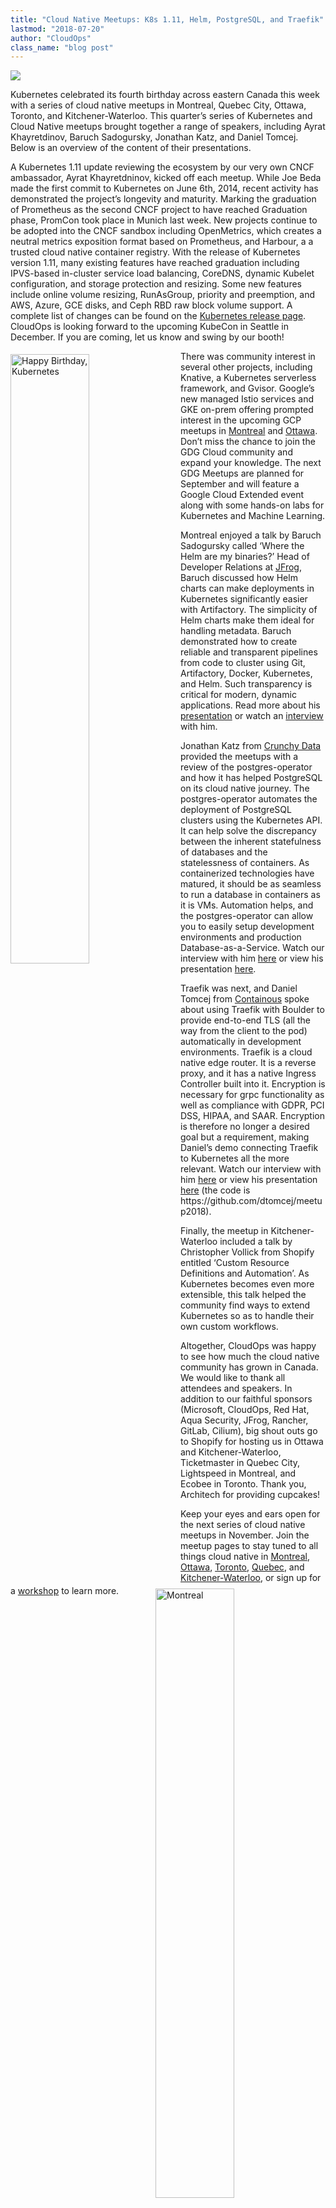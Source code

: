 ```yaml
---
title: "Cloud Native Meetups: K8s 1.11, Helm, PostgreSQL, and Traefik"
lastmod: "2018-07-20"
author: "CloudOps"
class_name: "blog post"
---
```


<img src="/images/blog/post/meetup-pic2.png" class="main-blog-image">

<p>Kubernetes celebrated its fourth birthday across eastern Canada this week with a series of cloud native meetups in Montreal, Quebec City, Ottawa, Toronto, and Kitchener-Waterloo. This quarter’s series of Kubernetes and Cloud Native meetups brought together a range of speakers, including Ayrat Khayretdinov, Baruch Sadogursky, Jonathan Katz, and Daniel Tomcej. Below is an overview of the content of their presentations.</p>

<p>A Kubernetes 1.11 update reviewing the ecosystem by our very own CNCF ambassador, Ayrat Khayretdninov, kicked off each meetup. While Joe Beda made the first commit to Kubernetes on June 6th, 2014, recent activity has demonstrated the project’s longevity and maturity. Marking the graduation of Prometheus as the second CNCF project to have reached Graduation phase, PromCon took place in Munich last week. New projects continue to be adopted into the CNCF sandbox including OpenMetrics, which creates a neutral metrics exposition format based on Prometheus, and Harbour, a a trusted cloud native container registry. With the release of Kubernetes version 1.11, many existing features have reached graduation including IPVS-based in-cluster service load balancing, CoreDNS, dynamic Kubelet configuration, and storage protection and resizing. Some new features include online volume resizing, RunAsGroup, priority and preemption, and AWS, Azure, GCE disks, and Ceph RBD raw block volume support. A complete list of changes can be found on the <a href="https://github.com/kubernetes/kubernetes/releases" target="_blank">Kubernetes release page</a>. CloudOps is looking forward to the upcoming KubeCon in Seattle in December. If you are coming, let us know and swing by our booth!</p>

<p><img class="alignleft" style="width: 50%; float: left; margin: 5px 20px 20px 0px;" src="/images/blog/post/meetupcupcakes.jpg" alt="Happy Birthday, Kubernetes"></p>

<p>There was community interest in several other projects, including Knative, a Kubernetes serverless framework, and Gvisor. Google’s new managed Istio services and GKE on-prem offering prompted interest in the upcoming GCP meetups in <a href="https://www.meetup.com/Google-Cloud-Platform-Meetup-Montreal/" target="_blank">Montreal</a> and <a href="https://www.meetup.com/Google-Cloud-Platform-Meetup-ottawa/" target="_blank">Ottawa</a>. Don’t miss the chance to join the GDG Cloud community and expand your knowledge. The next GDG Meetups are planned for September and will feature a Google Cloud Extended event along with some hands-on labs for Kubernetes and Machine Learning.</p>

<p>Montreal enjoyed a talk by Baruch Sadogursky called ‘Where the Helm are my binaries?’ Head of Developer Relations at <a href="https://jfrog.com/" target="_blank">JFrog</a>, Baruch discussed how Helm charts can make deployments in Kubernetes significantly easier with Artifactory. The simplicity of Helm charts make them ideal for handling metadata. Baruch demonstrated how to create reliable and transparent pipelines from code to cluster using Git, Artifactory, Docker, Kubernetes, and Helm. Such transparency is critical for modern, dynamic applications.&nbsp;Read more about his <a href="https://jfrog.com/shownote/helm-montreal/">presentation</a> or watch an <a href="https://www.youtube.com/watch?v=WwQb_7HmnRM&amp;feature=youtu.be" target="_blank">interview</a> with him.</p>

<p>Jonathan Katz from <a href="https://www.crunchydata.com/" target="_blank">Crunchy Data</a> provided the meetups with a review of the postgres-operator and how it has helped PostgreSQL on its cloud native journey. The postgres-operator automates the deployment of PostgreSQL clusters using the Kubernetes API. It can help solve the discrepancy between the inherent statefulness of databases and the statelessness of containers. As containerized technologies have matured, it should be as seamless to run a database in containers as it is VMs. Automation helps, and the postgres-operator can allow you to easily setup development environments and production Database-as-a-Service. Watch our interview with him <a href="https://www.youtube.com/watch?v=6QDCFYMrYQY&amp;t=16s" target="_blank">here</a> or view his presentation <a href="https://www.slideshare.net/jkatz05/operating-postgresql-at-scale-with-kubernetes" target="_blank">here</a>.</p>

<p><img class="alignright" style="width: 50%; float: right; margin: 5px 20px 20px 0;" src="/images/blog/post/archymtlmeetup.jpg" alt="Montreal"></p>

<p>Traefik was next, and Daniel Tomcej from <a href="https://containo.us/" target="_blank">Containous</a> spoke about using Traefik with Boulder to provide end-to-end TLS (all the way from the client to the pod) automatically in development environments. Traefik is a cloud native edge router. It is a reverse proxy, and it has a native Ingress Controller built into it. Encryption is necessary for grpc functionality as well as compliance with GDPR, PCI DSS, HIPAA, and SAAR. Encryption is therefore no longer a desired goal but a requirement, making Daniel’s demo connecting Traefik to Kubernetes all the more relevant. Watch our interview with him <a href="https://www.youtube.com/watch?v=7kpf8hIr8nM&amp;t=1s" target="_blank">here</a> or view his presentation <a href="https://dtomcej.github.io/traefik-presentation/#/" target="_blank">here</a> (the code is https://github.com/dtomcej/meetup2018).</p>

<p>Finally, the meetup in Kitchener-Waterloo included a talk by Christopher Vollick from Shopify entitled ‘Custom Resource Definitions and Automation’. As Kubernetes becomes even more extensible, this talk helped the community find ways to extend Kubernetes so as to handle their own custom workflows.</p>

<p>Altogether, CloudOps was happy to see how much the cloud native community has grown in Canada. We would like to thank all attendees and speakers. In addition to our faithful sponsors (Microsoft, CloudOps, Red Hat, Aqua Security, JFrog, Rancher, GitLab, Cilium), big shout outs go to Shopify for hosting us in Ottawa and Kitchener-Waterloo, Ticketmaster in Quebec City, Lightspeed in Montreal, and Ecobee in Toronto. Thank you, Architech for providing cupcakes!</p>

<p>Keep your eyes and ears open for the next series of cloud native meetups in November. Join the meetup pages to stay tuned to all things cloud native in <a href="https://www.meetup.com/Kubernetes-Montreal" target="_blank">Montreal</a>, <a href="https://www.meetup.com/Kubernetes-Ottawa" target="_blank">Ottawa</a>, <a href="https://www.meetup.com/Kubernetes-Toronto" target="_blank">Toronto</a>, <a href="https://www.meetup.com/Kubernetes-Quebec" target="_blank">Quebec</a>, and <a href="https://www.meetup.com/Kubernetes-Kitchener-Waterloo" target="_blank">Kitchener-Waterloo</a>, or sign up for a <a href="https://www.cloudops.com/workshop-calendar/" target="_blank">workshop</a> to learn more.</p>